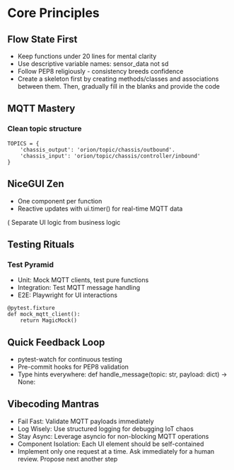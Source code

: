 # Core Principles

## Flow State First

* Keep functions under 20 lines for mental clarity
* Use descriptive variable names: sensor_data not sd
* Follow PEP8 religiously - consistency breeds confidence
* Create a skeleton first by creating methods/classes and associations between them.
  Then, gradually fill in the blanks and provide the code

## MQTT Mastery

### Clean topic structure
```
TOPICS = {
    'chassis_output': 'orion/topic/chassis/outbound'.
    'chassis_input': 'orion/topic/chassis/controller/inbound'
}
```
## NiceGUI Zen

* One component per function
* Reactive updates with ui.timer() for real-time MQTT data

( Separate UI logic from business logic

## Testing Rituals
### Test Pyramid

* Unit: Mock MQTT clients, test pure functions
* Integration: Test MQTT message handling
* E2E: Playwright for UI interactions

```
@pytest.fixture
def mock_mqtt_client():
    return MagicMock()
```

## Quick Feedback Loop

* pytest-watch for continuous testing
* Pre-commit hooks for PEP8 validation
* Type hints everywhere: def handle_message(topic: str, payload: dict) -> None:

## Vibecoding Mantras
* Fail Fast: Validate MQTT payloads immediately
* Log Wisely: Use structured logging for debugging IoT chaos
* Stay Async: Leverage asyncio for non-blocking MQTT operations
* Component Isolation: Each UI element should be self-contained
* Implement only one request at a time. Ask immediately for a human review. Propose next another step